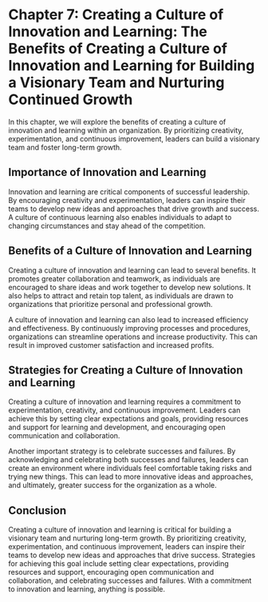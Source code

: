Chapter 7: Creating a Culture of Innovation and Learning: The Benefits of Creating a Culture of Innovation and Learning for Building a Visionary Team and Nurturing Continued Growth
====================================================================================================================================================================================

In this chapter, we will explore the benefits of creating a culture of innovation and learning within an organization. By prioritizing creativity, experimentation, and continuous improvement, leaders can build a visionary team and foster long-term growth.

Importance of Innovation and Learning
-------------------------------------

Innovation and learning are critical components of successful leadership. By encouraging creativity and experimentation, leaders can inspire their teams to develop new ideas and approaches that drive growth and success. A culture of continuous learning also enables individuals to adapt to changing circumstances and stay ahead of the competition.

Benefits of a Culture of Innovation and Learning
------------------------------------------------

Creating a culture of innovation and learning can lead to several benefits. It promotes greater collaboration and teamwork, as individuals are encouraged to share ideas and work together to develop new solutions. It also helps to attract and retain top talent, as individuals are drawn to organizations that prioritize personal and professional growth.

A culture of innovation and learning can also lead to increased efficiency and effectiveness. By continuously improving processes and procedures, organizations can streamline operations and increase productivity. This can result in improved customer satisfaction and increased profits.

Strategies for Creating a Culture of Innovation and Learning
------------------------------------------------------------

Creating a culture of innovation and learning requires a commitment to experimentation, creativity, and continuous improvement. Leaders can achieve this by setting clear expectations and goals, providing resources and support for learning and development, and encouraging open communication and collaboration.

Another important strategy is to celebrate successes and failures. By acknowledging and celebrating both successes and failures, leaders can create an environment where individuals feel comfortable taking risks and trying new things. This can lead to more innovative ideas and approaches, and ultimately, greater success for the organization as a whole.

Conclusion
----------

Creating a culture of innovation and learning is critical for building a visionary team and nurturing long-term growth. By prioritizing creativity, experimentation, and continuous improvement, leaders can inspire their teams to develop new ideas and approaches that drive success. Strategies for achieving this goal include setting clear expectations, providing resources and support, encouraging open communication and collaboration, and celebrating successes and failures. With a commitment to innovation and learning, anything is possible.


